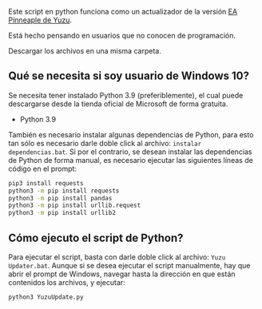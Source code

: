 Este script en python funciona como un actualizador de la versión [EA Pinneaple de Yuzu](https://github.com/pineappleEA/pineapple-src/releases).

Está hecho pensando en usuarios que no conocen de programación.

Descargar los archivos en una misma carpeta.

## Qué se necesita si soy usuario de Windows 10?

Se necesita tener instalado Python 3.9 (preferiblemente), el cual puede descargarse desde la tienda oficial de Microsoft de forma gratuita.

- Python 3.9


También es necesario instalar algunas dependencias de Python, para esto tan sólo es necesario darle doble click al archivo: `instalar dependencias.bat`. Si por el contrario, se desean instalar las dependencias de Python de forma manual, es necesario ejecutar las siguientes líneas de código en el prompt:

```sh
pip3 install requests
python3 -m pip install requests
python3 -m pip install pandas
python3 -m pip install urllib.request
python3 -m pip install urllib2
```

## Cómo ejecuto el script de Python?
 
Para ejecutar el script, basta con darle doble click al archivo: `Yuzu Updater.bat`. Aunque si se desea ejecutar el script manualmente, hay que abrir el prompt de Windows, navegar hasta la dirección en que están contenidos los archivos, y ejecutar:

```sh
python3 YuzuUpdate.py
```